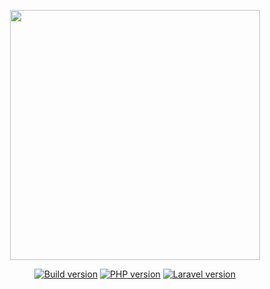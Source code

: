<p align="center">
    <a href="https://parcaventure-malbuisson.fr" target="_blank">
        <img src="https://parcaventure-malbuisson.fr/img/logo.png" width="400">
    </a>
</p>

<p align="center">
    <a href="https://parcaventure-malbuisson.fr"><img src="https://badgen.net/badge/version/1.0.1/blue" alt="Build version"></a>
    <a href="https://parcaventure-malbuisson.fr"><img src="https://badgen.net/badge/PHP/7.4/green" alt="PHP version"></a>
    <a href="https://parcaventure-malbuisson.fr"><img src="https://badgen.net/badge/Laravel/8.x/orange" alt="Laravel version"></a>
</p>
